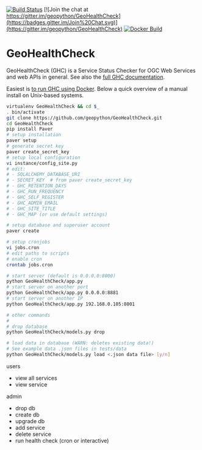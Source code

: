 [![Build Status](https://travis-ci.org/geopython/GeoHealthCheck.png)](https://travis-ci.org/geopython/GeoHealthCheck)
[![Join the chat at https://gitter.im/geopython/GeoHealthCheck](https://badges.gitter.im/Join%20Chat.svg)](https://gitter.im/geopython/GeoHealthCheck) 
[![Docker Build](https://img.shields.io/docker/automated/geopython/geohealthcheck.svg)](https://hub.docker.com/r/geopython/geohealthcheck)

GeoHealthCheck
==============

GeoHealthCheck (GHC) is a Service Status Checker for OGC Web Services and web APIs in general. 
See also the [full GHC documentation](http://docs.geohealthcheck.org/). 

Easiest is [to run GHC using Docker](https://github.com/geopython/GeoHealthCheck/blob/master/docker/README.md).
Below a quick overview of a manual install on Unix-based systems.

```bash
virtualenv GeoHealthCheck && cd $_
. bin/activate
git clone https://github.com/geopython/GeoHealthCheck.git
cd GeoHealthCheck
pip install Paver
# setup installation
paver setup
# generate secret key
paver create_secret_key
# setup local configuration
vi instance/config_site.py
# edit:
# - SQLALCHEMY_DATABASE_URI
# - SECRET_KEY  # from paver create_secret_key
# - GHC_RETENTION_DAYS
# - GHC_RUN_FREQUENCY
# - GHC_SELF_REGISTER
# - GHC_ADMIN_EMAIL
# - GHC_SITE_TITLE
# - GHC_MAP (or use default settings)

# setup database and superuser account
paver create

# setup cronjobs
vi jobs.cron
# edit paths to scripts
# enable cron
crontab jobs.cron

# start server (default is 0.0.0.0:8000)
python GeoHealthCheck/app.py  
# start server on another port
python GeoHealthCheck/app.py 0.0.0.0:8881
# start server on another IP
python GeoHealthCheck/app.py 192.168.0.105:8001

# other commands
#
# drop database
python GeoHealthCheck/models.py drop

# load data in database (WARN: deletes existing data!)
# See example data .json files in tests/data
python GeoHealthCheck/models.py load <.json data file> [y/n]

```

users
- view all services
- view service

admin
- drop db
- create db
- upgrade db
- add service
- delete service
- run health check (cron or interactive)

